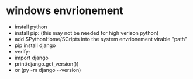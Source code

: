 # windows envrionement
- install python
- install pip: (this may not be needed for high verison python)
- add $PythonHome/SCripts into the system envrionement virable "path"
- pip install django
- verify:
 - import django
 - print(django.get_version())
 - or (py -m django --version)